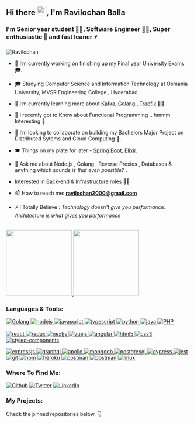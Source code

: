 <h2>Hi there <img src="https://raw.githubusercontent.com/MartinHeinz/MartinHeinz/master/wave.gif" width="25px">, I'm Ravilochan Balla</h2>
<h3>I'm Senior year student 👨‍🎓, Software Engineer 👨‍💻, Super enthusiastic 🤯 and fast leaner ⚡️</h3>
<p align="left"> <img src="https://komarev.com/ghpvc/?username=Ravilochan&label=Profile%20views&color=0e75b6&style=flat" alt="Ravilochan" /> </p>

- 🔭 I’m currently working on finishing up my Final year University Exams 🎓.

- 🎓   Studying Computer Science and Information Technology at Osmania University, MVSR Engineering College , Hyderabad.
<!--
- 💼   Working as a Backend Software Engineer at Statwig Private Limited. 
-->
- 🌱 I’m currently learning more about <a href="https://kafka.apache.org">Kafka</a>,<a href="https://golang.org"> Golang </a>, <a href="https://traefik.io">Traefik</a> 👨‍💻.

- 🧐 I recently got to Know about Functional Programming .. hmmm Interesting 🤔 

- 👯 I’m looking to collaborate on building my Bachelors Major Project on Distributed Sytems and Cloud Computing 🦾.

- 🍽 Things on my plate for later - <a href="https://github.com/spring-projects/spring-boot">Spring Boot</a>, <a href="https://elixir-lang.org">Elixir</a>.

- 💬 Ask me about Node.js , Golang , Reverse Proxies , Databases & anything which sounds *is that even possible?* .


- Interested in Back-end & Infrastructure roles 👨‍💻

- 📫 How to reach me: **ravilochan2000@gmail.com** 

- ⚡ I Totally Believe : *Technology doesn't give you performance. Architecture is what gives you performance* 
<br>
<!--<img src="https://github-readme-stats.vercel.app/api?username=Ravilochan&&show_icons=true&title_color=ffffff&icon_color=bb2acf&text_color=daf7dc&bg_color=151515">
-->
<a href="https://github.com/Ravilochan">
  <img height="180em" src="https://github-readme-stats.vercel.app/api?username=Ravilochan&theme=buefy&show_icons=true" />
  <img height="180em" src="https://github-readme-stats.vercel.app/api/top-langs/?username=Ravilochan&theme=buefy&layout=compact" />
</a>

<h3 align="left">Languages & Tools:</h3>
<p align="left">

<a href="https://golang.org" target="_blank"> 
  <img src="https://img.shields.io/badge/golang-0078D4?style=for-the-badge&logo=go&logoColor=black" alt="Golang" />
</a>
<a href="https://nodejs.org" target="_blank">
  <img src="https://img.shields.io/badge/Node.js-43853D?style=for-the-badge&logo=node.js&logoColor=white" alt="nodejs" />
</a>
<a href="https://developer.mozilla.org/en-US/docs/Web/JavaScript" target="_blank">  
  <img src="https://img.shields.io/badge/JavaScript-F7DF1E?style=for-the-badge&logo=javascript&logoColor=black" alt="javascript" />
</a>
<a href="https://www.typescriptlang.org/" target="_blank">
  <img src="https://img.shields.io/badge/TypeScript-007ACC?style=for-the-badge&logo=typescript&logoColor=white" alt="typescript" />
</a>
<a href="https://www.python.org" target="_blank">
  <img src="https://img.shields.io/badge/Python-14354C?style=for-the-badge&logo=python&logoColor=white" alt="python" />
</a>
<a href="https://www.java.com/en/" target="_blank">
  <img src="https://img.shields.io/badge/Java-92414E?style=for-the-badge&logo=java&logoColor=white" alt="java" />
</a>
<a href="https://www.php.net" target="_blank">
  <img src="https://img.shields.io/badge/PHP-593D88?style=for-the-badge&logo=php&logoColor=white" alt="PHP" />
</a>


<br>
<br>



<a href="https://reactjs.org/" target="_blank">
  <img src="https://img.shields.io/badge/React-20232A?style=for-the-badge&logo=react&logoColor=61DAFB" alt="react" />
</a>
<a href="https://redux.js.org" target="_blank">
  <img src="https://img.shields.io/badge/Redux-593D88?style=for-the-badge&logo=redux&logoColor=white" alt="redux" />
</a>
<a href="https://nextjs.org/" target="_blank">
  <img src="https://img.shields.io/badge/next.js-000000?style=for-the-badge&logo=next.js&logoColor=white" alt="nextjs" />
</a>
<a href="https://vuejs.org/" target="_blank">
  <img src="https://img.shields.io/badge/Vue.js-35495E?style=for-the-badge&logo=vue.js&logoColor=4FC08D" alt="vuejs" /> </a> 
<a href="https://angular.io" target="_blank"> <img src="https://img.shields.io/badge/Angular-0081CB?style=for-the-badge&logo=angular&logoColor=white" alt="angular" />
</a>
<a href="https://www.w3.org/html/" target="_blank">
  <img src="https://img.shields.io/badge/HTML5-E34F26?style=for-the-badge&logo=html5&logoColor=white" alt="html5" />
</a>
<a href="https://www.w3schools.com/css/" target="_blank">
  <img src="https://img.shields.io/badge/CSS3-1572B6?style=for-the-badge&logo=css3&logoColor=white" alt="css3" />
</a>
<a href="https://www.styled-components.com" target="_blank">
  <img src="https://img.shields.io/badge/styled--components-DB7093?style=for-the-badge&logo=styled-components&logoColor=white" alt="styled-components" />
</a>


<a href="https://www.expressjs.com" target="_blank"> <img src="https://img.shields.io/badge/Express.js-000000?style=for-the-badge&logo=express&logoColor=white" alt="expressjs" /> </a>
<a href="https://graphql.org" target="_blank"> <img src="https://img.shields.io/badge/graphql-e535ab?style=for-the-badge&logo=graphql&logoColor=white" alt="graphql" /> </a>
<a href="https://www.apollographql.com" target="_blank"> <img src="https://img.shields.io/badge/apollo-162A45?style=for-the-badge&logo=apollo%20graphql&logoColor=white" alt="apollo" /> </a>
<a href="https://www.mongodb.com/" target="_blank"> <img src="https://img.shields.io/badge/MongoDB-4EA94B?style=for-the-badge&logo=mongodb&logoColor=white" alt="mongodb" /> </a>
<a href="https://www.postgresql.org" target="_blank"> <img src="https://img.shields.io/badge/PostgreSQL-316192?style=for-the-badge&logo=postgresql&logoColor=white" alt="postgresql" /> </a>
<a href="https://www.cypress.io" target="_blank"> <img src="https://img.shields.io/badge/cypress-000000?style=for-the-badge&logo=cypress&logoColor=white" alt="cypress" /> </a>
<a href="https://jestjs.io" target="_blank"> <img src="https://img.shields.io/badge/jest-92414E?style=for-the-badge&logo=jest&logoColor=white" alt="jest" /> </a>
<a href="https://git-scm.com/" target="_blank"> <img src="https://img.shields.io/badge/Git-F05032?style=for-the-badge&logo=git&logoColor=white" alt="git" /> </a>
<a href="https://npmjs.com/" target="_blank"> <img src="https://img.shields.io/badge/npm-CB3837?style=for-the-badge&logo=npm&logoColor=white" alt="npm" /> </a>
<a href="https://heroku.com" target="_blank"> <img src="https://img.shields.io/badge/Heroku-430098?style=for-the-badge&logo=heroku&logoColor=white" alt="heroku" /> </a>
<a href="https://postman.com" target="_blank"> <img src="https://img.shields.io/badge/postman-E95723?style=for-the-badge&logo=postman&logoColor=white" alt="postman" /> </a>
<a href="https://code.visualstudio.com" target="_blank"> <img src="https://img.shields.io/badge/VS_Code-0078D4?style=for-the-badge&logo=visual%20studio%20code&logoColor=white" alt="postman" /> </a>
<a href="https://www.linux.org/" target="_blank"> <img src="https://img.shields.io/badge/linux-E79A00?style=for-the-badge&logo=linux&logoColor=black" alt="linux" /> </a>

</p>

<h3>Where To Find Me:</h3>
<p><a href="https://g</h3>
<p><a href="https://github.com/Ravilochan" target="_blank"><img alt="Github" src="https://img.shields.io/badge/GitHub-%2312100E.svg?&style=for-the-badge&logo=Github&logoColor=white" /></a> <a href="https://twitter.com/BRavilochan" target="_blank"><img alt="Twitter" src="https://img.shields.io/badge/twitter-%231DA1F2.svg?&style=for-the-badge&logo=twitter&logoColor=white" /></a> <a href="https://www.linkedin.com/in/ravilochan-balla/" target="_blank"><img alt="LinkedIn" src="https://img.shields.io/badge/linkedin-%230077B5.svg?&style=for-the-badge&logo=linkedin&logoColor=white" /></a>
</p>

<h3>My Projects:</h3>
<p>
Check the pinned repositories below. 👇
</p>
